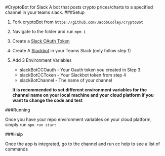 #CryptoBot for Slack
A bot that posts crypto prices/charts to a specified channel in your teams slack.
###Setup
1. Fork cryptoBot from `https://github.com/JacobCooley/cryptoBot`
2. Navigate to the folder and run `npm i`
3. Create a [Slack OAuth Token](https://api.slack.com/docs/oauth)
4. Create A [Slackbot](https://api.slack.com/bot-users#creating-bot-user) in your Teams Slack (only follow step 1)
5. Add 3 Environment Variables
    - slackBotCCOauth - Your Oauth token you created in Step 3
    - slackBotCCToken - Your Slackbot token from step 4
    - slackBotChannel - The name of your channel 
    
    **It is recommended to set different environment variables for the channel name on your local machine and your cloud platform if you want to change the code and test**

###Running

Once you have your repo environment variables on your cloud platform, simply run `npm run start`

###Help

Once the app is integrated, go to the channel and run cc help to see a list of commands